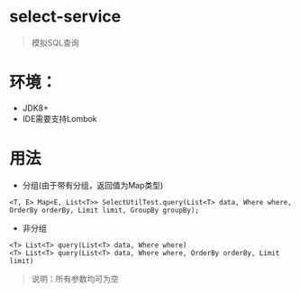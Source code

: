 # select-service
> 模拟SQL查询

# 环境：
- JDK8+
- IDE需要支持Lombok

# 用法
- 分组(由于带有分组，返回值为Map类型)
```
<T, E> Map<E, List<T>> SelectUtilTest.query(List<T> data, Where where, OrderBy orderBy, Limit limit, GroupBy groupBy);
```

- 非分组
```
<T> List<T> query(List<T> data, Where where)
<T> List<T> query(List<T> data, Where where, OrderBy orderBy, Limit limit)
```

> 说明：所有参数均可为空